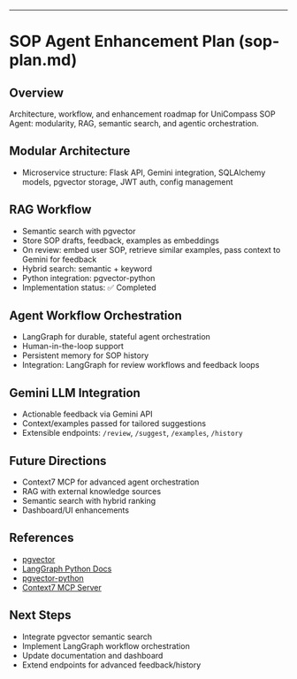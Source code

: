 ---
# SOP Agent Enhancement Plan (sop-plan.md)

## Overview
Architecture, workflow, and enhancement roadmap for UniCompass SOP Agent: modularity, RAG, semantic search, and agentic orchestration.

## Modular Architecture
- Microservice structure: Flask API, Gemini integration, SQLAlchemy models, pgvector storage, JWT auth, config management

## RAG Workflow
- Semantic search with pgvector
- Store SOP drafts, feedback, examples as embeddings
- On review: embed user SOP, retrieve similar examples, pass context to Gemini for feedback
- Hybrid search: semantic + keyword
- Python integration: pgvector-python
- Implementation status: ✅ Completed

## Agent Workflow Orchestration
- LangGraph for durable, stateful agent orchestration
- Human-in-the-loop support
- Persistent memory for SOP history
- Integration: LangGraph for review workflows and feedback loops

## Gemini LLM Integration
- Actionable feedback via Gemini API
- Context/examples passed for tailored suggestions
- Extensible endpoints: `/review`, `/suggest`, `/examples`, `/history`

## Future Directions
- Context7 MCP for advanced agent orchestration
- RAG with external knowledge sources
- Semantic search with hybrid ranking
- Dashboard/UI enhancements

## References
- [pgvector](https://github.com/pgvector/pgvector)
- [LangGraph Python Docs](https://langchain-ai.github.io/langgraph/)
- [pgvector-python](https://github.com/pgvector/pgvector-python)
- [Context7 MCP Server](https://github.com/upstash/context7)

## Next Steps
- Integrate pgvector semantic search
- Implement LangGraph workflow orchestration
- Update documentation and dashboard
- Extend endpoints for advanced feedback/history
